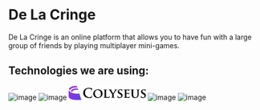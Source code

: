 # De La Cringe
De La Cringe is an online platform that allows you to have fun with a large group of friends by playing multiplayer mini-games.

## Technologies we are using:
![image](https://img.shields.io/badge/JavaScript-323330?style=for-the-badge&logo=javascript&logoColor=F7DF1E)
![image](https://img.shields.io/badge/React-20232A?style=for-the-badge&logo=react&logoColor=61DAFB)
<img src="https://github.com/colyseus/colyseus/raw/master/media/header.png?raw=true)" height="28"/>
![image](https://img.shields.io/badge/Node.js-339933?style=for-the-badge&logo=nodedotjs&logoColor=white)
![image](https://img.shields.io/badge/MongoDB-4EA94B?style=for-the-badge&logo=mongodb&logoColor=white)
